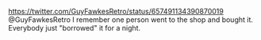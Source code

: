 https://twitter.com/GuyFawkesRetro/status/657491134390870019 @GuyFawkesRetro I remember one person went to the shop and bought it. Everybody just "borrowed" it for a night. 